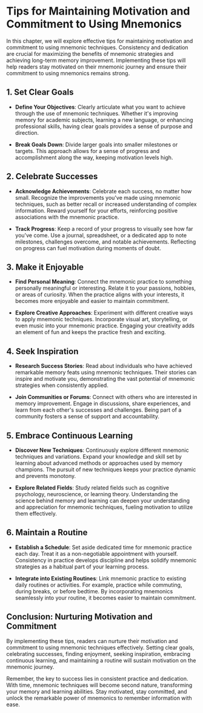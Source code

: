 Tips for Maintaining Motivation and Commitment to Using Mnemonics
============================================================================

In this chapter, we will explore effective tips for maintaining motivation and commitment to using mnemonic techniques. Consistency and dedication are crucial for maximizing the benefits of mnemonic strategies and achieving long-term memory improvement. Implementing these tips will help readers stay motivated on their mnemonic journey and ensure their commitment to using mnemonics remains strong.

**1. Set Clear Goals**
----------------------

* **Define Your Objectives**: Clearly articulate what you want to achieve through the use of mnemonic techniques. Whether it's improving memory for academic subjects, learning a new language, or enhancing professional skills, having clear goals provides a sense of purpose and direction.

* **Break Goals Down**: Divide larger goals into smaller milestones or targets. This approach allows for a sense of progress and accomplishment along the way, keeping motivation levels high.

**2. Celebrate Successes**
--------------------------

* **Acknowledge Achievements**: Celebrate each success, no matter how small. Recognize the improvements you've made using mnemonic techniques, such as better recall or increased understanding of complex information. Reward yourself for your efforts, reinforcing positive associations with the mnemonic practice.

* **Track Progress**: Keep a record of your progress to visually see how far you've come. Use a journal, spreadsheet, or a dedicated app to note milestones, challenges overcome, and notable achievements. Reflecting on progress can fuel motivation during moments of doubt.

**3. Make it Enjoyable**
------------------------

* **Find Personal Meaning**: Connect the mnemonic practice to something personally meaningful or interesting. Relate it to your passions, hobbies, or areas of curiosity. When the practice aligns with your interests, it becomes more enjoyable and easier to maintain commitment.

* **Explore Creative Approaches**: Experiment with different creative ways to apply mnemonic techniques. Incorporate visual art, storytelling, or even music into your mnemonic practice. Engaging your creativity adds an element of fun and keeps the practice fresh and exciting.

**4. Seek Inspiration**
-----------------------

* **Research Success Stories**: Read about individuals who have achieved remarkable memory feats using mnemonic techniques. Their stories can inspire and motivate you, demonstrating the vast potential of mnemonic strategies when consistently applied.

* **Join Communities or Forums**: Connect with others who are interested in memory improvement. Engage in discussions, share experiences, and learn from each other's successes and challenges. Being part of a community fosters a sense of support and accountability.

**5. Embrace Continuous Learning**
----------------------------------

* **Discover New Techniques**: Continuously explore different mnemonic techniques and variations. Expand your knowledge and skill set by learning about advanced methods or approaches used by memory champions. The pursuit of new techniques keeps your practice dynamic and prevents monotony.

* **Explore Related Fields**: Study related fields such as cognitive psychology, neuroscience, or learning theory. Understanding the science behind memory and learning can deepen your understanding and appreciation for mnemonic techniques, fueling motivation to utilize them effectively.

**6. Maintain a Routine**
-------------------------

* **Establish a Schedule**: Set aside dedicated time for mnemonic practice each day. Treat it as a non-negotiable appointment with yourself. Consistency in practice develops discipline and helps solidify mnemonic strategies as a habitual part of your learning process.

* **Integrate into Existing Routines**: Link mnemonic practice to existing daily routines or activities. For example, practice while commuting, during breaks, or before bedtime. By incorporating mnemonics seamlessly into your routine, it becomes easier to maintain commitment.

**Conclusion: Nurturing Motivation and Commitment**
---------------------------------------------------

By implementing these tips, readers can nurture their motivation and commitment to using mnemonic techniques effectively. Setting clear goals, celebrating successes, finding enjoyment, seeking inspiration, embracing continuous learning, and maintaining a routine will sustain motivation on the mnemonic journey.

Remember, the key to success lies in consistent practice and dedication. With time, mnemonic techniques will become second nature, transforming your memory and learning abilities. Stay motivated, stay committed, and unlock the remarkable power of mnemonics to remember information with ease.
